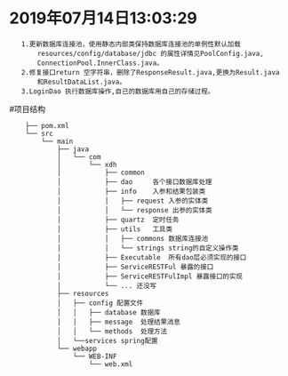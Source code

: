 # 2019年07月14日13:03:29
       1.更新数据库连接池，使用静态内部类保持数据库连接池的单例性默认加载
           resources/config/database/jdbc 的属性详情见PoolConfig.java,
           ConnectionPool.InnerClass.java。
       2.修复接口return 空字符串，删除了ResponseResult.java,更换为Result.java
           和ResultDataList.java。
       3.LoginDao 执行数据库操作,自己的数据库用自己的存储过程。
       
       
#项目结构

        ├── pom.xml  
        └── src  
            └── main  
                ├── java  
                │   └── com
                │       └── xdh
                │           ├── common
                │           ├── dao     各个接口数据库处理
                │           ├── info    入参和结果包装类
                │           │   ├── request 入参的实体类
                │           │   └── response 出参的实体类
                │           ├── quartz  定时任务
                │           ├── utils   工具类
                │           │   ├── commons 数据库连接池
                │           │   └── strings string的自定义操作类
                │           ├── Executable  所有dao层必须实现的接口
                │           ├── ServiceRESTFul 暴露的接口
                │           ├── ServiceRESTFulImpl 暴露接口的实现
                │           └── ... 还没写  
                ├── resources
                │   ├── config 配置文件
                │   │   ├── database 数据库
                │   │   ├── message  处理结果消息
                │   │   └── methods  处理方法
                │   └──services spring配置
                └── webapp
                    └── WEB-INF
                        └── web.xml 



